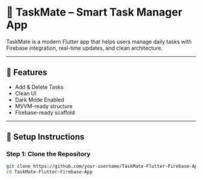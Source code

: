 # 📱 TaskMate – Smart Task Manager App

TaskMate is a modern Flutter app that helps users manage daily tasks with Firebase integration, real-time updates, and clean architecture.

---

## 🚀 Features
- Add & Delete Tasks
- Clean UI
- Dark Mode Enabled
- MVVM-ready structure
- Firebase-ready scaffold

---

## 🔧 Setup Instructions

### Step 1: Clone the Repository

```bash
git clone https://github.com/your-username/TaskMate-Flutter-Firebase-App.git
cd TaskMate-Flutter-Firebase-App
